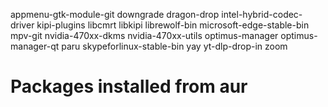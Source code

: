 appmenu-gtk-module-git
downgrade
dragon-drop
intel-hybrid-codec-driver
kipi-plugins
libcmrt
libkipi
librewolf-bin
microsoft-edge-stable-bin
mpv-git
nvidia-470xx-dkms
nvidia-470xx-utils
optimus-manager
optimus-manager-qt
paru
skypeforlinux-stable-bin
yay
yt-dlp-drop-in
zoom
# Packages installed from aur 
